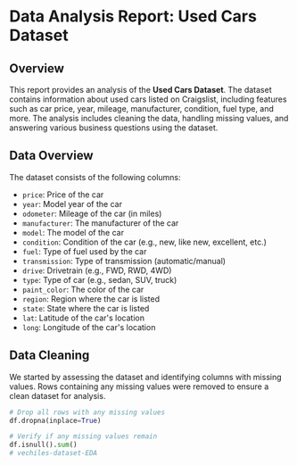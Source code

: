 # Data Analysis Report: Used Cars Dataset

## Overview

This report provides an analysis of the **Used Cars Dataset**. The dataset contains information about used cars listed on Craigslist, including features such as car price, year, mileage, manufacturer, condition, fuel type, and more. The analysis includes cleaning the data, handling missing values, and answering various business questions using the dataset.

## Data Overview

The dataset consists of the following columns:
- `price`: Price of the car
- `year`: Model year of the car
- `odometer`: Mileage of the car (in miles)
- `manufacturer`: The manufacturer of the car
- `model`: The model of the car
- `condition`: Condition of the car (e.g., new, like new, excellent, etc.)
- `fuel`: Type of fuel used by the car
- `transmission`: Type of transmission (automatic/manual)
- `drive`: Drivetrain (e.g., FWD, RWD, 4WD)
- `type`: Type of car (e.g., sedan, SUV, truck)
- `paint_color`: The color of the car
- `region`: Region where the car is listed
- `state`: State where the car is listed
- `lat`: Latitude of the car's location
- `long`: Longitude of the car's location

## Data Cleaning

We started by assessing the dataset and identifying columns with missing values. Rows containing any missing values were removed to ensure a clean dataset for analysis.

```python
# Drop all rows with any missing values
df.dropna(inplace=True)

# Verify if any missing values remain
df.isnull().sum()
# vechiles-dataset-EDA
